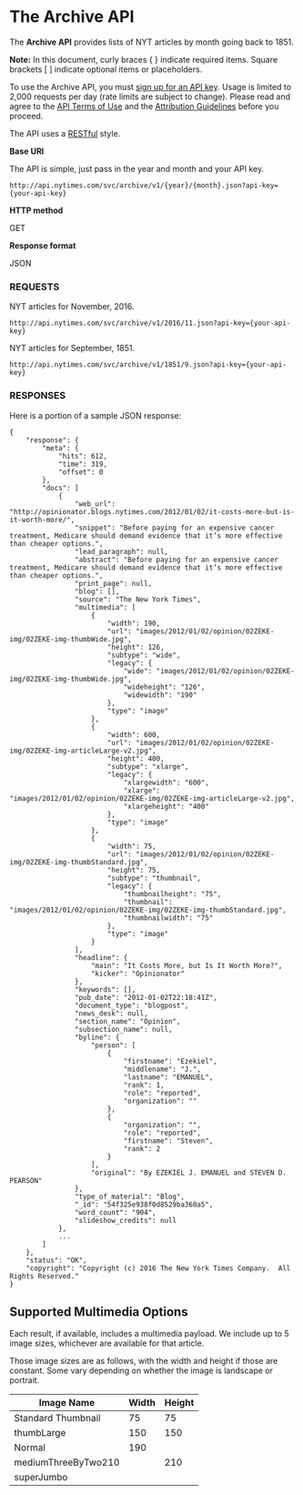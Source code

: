 The Archive API
===============

The **Archive API** provides lists of NYT articles by month going back to 1851.

**Note:** In this document, curly braces { } indicate required items. Square
brackets [ ] indicate optional items or placeholders.

To use the Archive API, you must [sign up for an API key](<http://developer.nytimes.com/apps/register>).
Usage is limited to 2,000 requests per day (rate limits are subject to change).
Please read and agree to the [API Terms of Use](<http://developer.nytimes.com/tou>) and
the [Attribution Guidelines](<http://developer.nytimes.com/attribution>) before you proceed.

The API uses a [RESTful](<http://en.wikipedia.org/wiki/Representational_State_Transfer>) style.


**Base URI**

The API is simple, just pass in the year and month and your API key.

~~~~~~~~~~~~~~~~~~~~~~~~~~~~~~~~~~~~~~~~~~~~~~~~~~~~~~~~~~~~~~~~~~~~~~~~~~~~~~~~
http://api.nytimes.com/svc/archive/v1/{year}/{month}.json?api-key={your-api-key}
~~~~~~~~~~~~~~~~~~~~~~~~~~~~~~~~~~~~~~~~~~~~~~~~~~~~~~~~~~~~~~~~~~~~~~~~~~~~~~~~

**HTTP method**

GET

**Response format**

JSON

### REQUESTS

NYT articles for November, 2016.

~~~~~~~~~~~~~~~~~~~~~~~~~~~~~~~~~~~~~~~~~~~~~~~~~~~~~~~~~~~~~~~~~~~~~~~~~~~~~~~~
http://api.nytimes.com/svc/archive/v1/2016/11.json?api-key={your-api-key}
~~~~~~~~~~~~~~~~~~~~~~~~~~~~~~~~~~~~~~~~~~~~~~~~~~~~~~~~~~~~~~~~~~~~~~~~~~~~~~~~

NYT articles for September, 1851.

~~~~~~~~~~~~~~~~~~~~~~~~~~~~~~~~~~~~~~~~~~~~~~~~~~~~~~~~~~~~~~~~~~~~~~~~~~~~~~~~
http://api.nytimes.com/svc/archive/v1/1851/9.json?api-key={your-api-key}
~~~~~~~~~~~~~~~~~~~~~~~~~~~~~~~~~~~~~~~~~~~~~~~~~~~~~~~~~~~~~~~~~~~~~~~~~~~~~~~~


### RESPONSES

Here is a portion of a sample JSON response:

~~~~~~~~~~~~~~~~~~~~~~~~~~~~~~~~~~~~~~~~~~~~~~~~~~~~~~~~~~~~~~~~~~~~~~~~~~~~~~~~
{
    "response": {
        "meta": {
            "hits": 612,
            "time": 319,
            "offset": 0
        },
        "docs": [
            {
                "web_url": "http://opinionator.blogs.nytimes.com/2012/01/02/it-costs-more-but-is-it-worth-more/",
                "snippet": "Before paying for an expensive cancer treatment, Medicare should demand evidence that it’s more effective than cheaper options.",
                "lead_paragraph": null,
                "abstract": "Before paying for an expensive cancer treatment, Medicare should demand evidence that it’s more effective than cheaper options.",
                "print_page": null,
                "blog": [],
                "source": "The New York Times",
                "multimedia": [
                    {
                        "width": 190,
                        "url": "images/2012/01/02/opinion/02ZEKE-img/02ZEKE-img-thumbWide.jpg",
                        "height": 126,
                        "subtype": "wide",
                        "legacy": {
                            "wide": "images/2012/01/02/opinion/02ZEKE-img/02ZEKE-img-thumbWide.jpg",
                            "wideheight": "126",
                            "widewidth": "190"
                        },
                        "type": "image"
                    },
                    {
                        "width": 600,
                        "url": "images/2012/01/02/opinion/02ZEKE-img/02ZEKE-img-articleLarge-v2.jpg",
                        "height": 400,
                        "subtype": "xlarge",
                        "legacy": {
                            "xlargewidth": "600",
                            "xlarge": "images/2012/01/02/opinion/02ZEKE-img/02ZEKE-img-articleLarge-v2.jpg",
                            "xlargeheight": "400"
                        },
                        "type": "image"
                    },
                    {
                        "width": 75,
                        "url": "images/2012/01/02/opinion/02ZEKE-img/02ZEKE-img-thumbStandard.jpg",
                        "height": 75,
                        "subtype": "thumbnail",
                        "legacy": {
                            "thumbnailheight": "75",
                            "thumbnail": "images/2012/01/02/opinion/02ZEKE-img/02ZEKE-img-thumbStandard.jpg",
                            "thumbnailwidth": "75"
                        },
                        "type": "image"
                    }
                ],
                "headline": {
                    "main": "It Costs More, but Is It Worth More?",
                    "kicker": "Opinionator"
                },
                "keywords": [],
                "pub_date": "2012-01-02T22:18:41Z",
                "document_type": "blogpost",
                "news_desk": null,
                "section_name": "Opinion",
                "subsection_name": null,
                "byline": {
                    "person": [
                        {
                            "firstname": "Ezekiel",
                            "middlename": "J.",
                            "lastname": "EMANUEL",
                            "rank": 1,
                            "role": "reported",
                            "organization": ""
                        },
                        {
                            "organization": "",
                            "role": "reported",
                            "firstname": "Steven",
                            "rank": 2
                        }
                    ],
                    "original": "By EZEKIEL J. EMANUEL and STEVEN D. PEARSON"
                },
                "type_of_material": "Blog",
                "_id": "54f325e938f0d8529ba360a5",
                "word_count": "904",
                "slideshow_credits": null
            },
            ...
        ]
    },
    "status": "OK",
    "copyright": "Copyright (c) 2016 The New York Times Company.  All Rights Reserved."
}
~~~~~~~~~~~~~~~~~~~~~~~~~~~~~~~~~~~~~~~~~~~~~~~~~~~~~~~~~~~~~~~~~~~~~~~~~~~~~~~~

Supported Multimedia Options
----------------------------

Each result, if available, includes a multimedia payload.
We include up to 5 image sizes, whichever are available for that article.

Those image sizes are as follows, with the width and height if those are constant.
Some vary depending on whether the image is landscape or portrait.

| Image Name          | Width | Height |
|---------------------|-------|--------|
| Standard Thumbnail  | 75    | 75     |
| thumbLarge          | 150   | 150    |
| Normal              | 190   |        |
| mediumThreeByTwo210 |       | 210    |
| superJumbo          |       |        |

